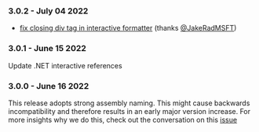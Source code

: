 ### 3.0.2 - July 04 2022

- [fix closing div tag in interactive formatter](https://github.com/plotly/Plotly.NET/pull/305) (thanks [@JakeRadMSFT](https://github.com/JakeRadMSFT))

### 3.0.1 - June 15 2022

Update .NET interactive references

### 3.0.0 - June 16 2022

This release adopts strong assembly naming. 
This might cause backwards incompatibility and therefore results in an early major version increase. 
For more insights why we do this, check out the conversation on this [issue](https://github.com/plotly/Plotly.NET/issues/175)
